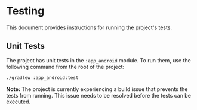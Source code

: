 # Testing

This document provides instructions for running the project's tests.

## Unit Tests

The project has unit tests in the `:app_android` module. To run them, use the following command from the root of the project:

```bash
./gradlew :app_android:test
```

**Note:** The project is currently experiencing a build issue that prevents the tests from running. This issue needs to be resolved before the tests can be executed.